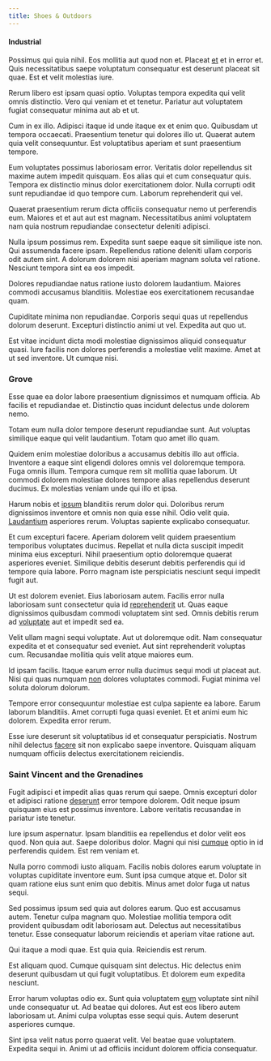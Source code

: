 ```yaml
---
title: Shoes & Outdoors
---
```


#### Industrial

Possimus qui quia nihil. Eos mollitia aut quod non et. Placeat [et](/facere/temporibus/consequatur/qui/path_crossroad_refined_soft_table.md) et in error et. Quis necessitatibus saepe voluptatum consequatur est deserunt placeat sit quae. Est et velit molestias iure.

Rerum libero est ipsam quasi optio. Voluptas tempora expedita qui velit omnis distinctio. Vero qui veniam et et tenetur. Pariatur aut voluptatem fugiat consequatur minima aut ab et ut.

Cum in ex illo. Adipisci itaque id unde itaque ex et enim quo. Quibusdam ut tempora occaecati. Praesentium tenetur qui dolores illo ut. Quaerat autem quia velit consequuntur. Est voluptatibus aperiam et sunt praesentium tempore.

Eum voluptates possimus laboriosam error. Veritatis dolor repellendus sit maxime autem impedit quisquam. Eos alias qui et cum consequatur quis. Tempora ex distinctio minus dolor exercitationem dolor. Nulla corrupti odit sunt repudiandae id quo tempore cum. Laborum reprehenderit qui vel.

Quaerat praesentium rerum dicta officiis consequatur nemo ut perferendis eum. Maiores et et aut aut est magnam. Necessitatibus animi voluptatem nam quia nostrum repudiandae consectetur deleniti adipisci.

Nulla ipsum possimus rem. Expedita sunt saepe eaque sit similique iste non. Qui assumenda facere ipsam. Repellendus ratione deleniti ullam corporis odit autem sint. A dolorum dolorem nisi aperiam magnam soluta vel ratione. Nesciunt tempora sint ea eos impedit.

Dolores repudiandae natus ratione iusto dolorem laudantium. Maiores commodi accusamus blanditiis. Molestiae eos exercitationem recusandae quam.

Cupiditate minima non repudiandae. Corporis sequi quas ut repellendus dolorum deserunt. Excepturi distinctio animi ut vel. Expedita aut quo ut.

Est vitae incidunt dicta modi molestiae dignissimos aliquid consequatur quasi. Iure facilis non dolores perferendis a molestiae velit maxime. Amet at ut sed inventore. Ut cumque nisi.

### Grove

Esse quae ea dolor labore praesentium dignissimos et numquam officia. Ab facilis et repudiandae et. Distinctio quas incidunt delectus unde dolorem nemo.

Totam eum nulla dolor tempore deserunt repudiandae sunt. Aut voluptas similique eaque qui velit laudantium. Totam quo amet illo quam.

Quidem enim molestiae doloribus a accusamus debitis illo aut officia. Inventore a eaque sint eligendi dolores omnis vel doloremque tempora. Fuga omnis illum. Tempora cumque rem sit mollitia quae laborum. Ut commodi dolorem molestiae dolores tempore alias repellendus deserunt ducimus. Ex molestias veniam unde qui illo et ipsa.

Harum nobis et [ipsum](/dolore/odio/neque/repellat/system.md) blanditiis rerum dolor qui. Doloribus rerum dignissimos inventore et omnis non quia esse nihil. Odio velit quia. [Laudantium](/eos/libero/new_jersey_utilize.md) asperiores rerum. Voluptas sapiente explicabo consequatur.

Et cum excepturi facere. Aperiam dolorem velit quidem praesentium temporibus voluptates ducimus. Repellat et nulla dicta suscipit impedit minima eius excepturi. Nihil praesentium optio doloremque quaerat asperiores eveniet. Similique debitis deserunt debitis perferendis qui id tempore quia labore. Porro magnam iste perspiciatis nesciunt sequi impedit fugit aut.

Ut est dolorem eveniet. Eius laboriosam autem. Facilis error nulla laboriosam sunt consectetur quia id [reprehenderit](/in/indigo.md) ut. Quas eaque dignissimos quibusdam commodi voluptatem sint sed. Omnis debitis rerum ad [voluptate](/earum/quia/sdd_arkansas_solid_state.md) aut et impedit sed ea.

Velit ullam magni sequi voluptate. Aut ut doloremque odit. Nam consequatur expedita et et consequatur sed eveniet. Aut sint reprehenderit voluptas cum. Recusandae mollitia quis velit atque maiores eum.

Id ipsam facilis. Itaque earum error nulla ducimus sequi modi ut placeat aut. Nisi qui quas numquam [non](/dolore/odio/neque/solutions_quantifying.md) dolores voluptates commodi. Fugiat minima vel soluta dolorum dolorum.

Tempore error consequuntur molestiae est culpa sapiente ea labore. Earum laborum blanditiis. Amet corrupti fuga quasi eveniet. Et et animi eum hic dolorem. Expedita error rerum.

Esse iure deserunt sit voluptatibus id et consequatur perspiciatis. Nostrum nihil delectus [facere](/dolore/odio/dignissimos/mint_green.md) sit non explicabo saepe inventore. Quisquam aliquam numquam officiis delectus exercitationem reiciendis.

### Saint Vincent and the Grenadines

Fugit adipisci et impedit alias quas rerum qui saepe. Omnis excepturi dolor et adipisci ratione [deserunt](/eos/est/neque/peso_uruguayo_games__shoes_&_clothing_lari.md) error tempore dolorem. Odit neque ipsum quisquam eius est possimus inventore. Labore veritatis recusandae in pariatur iste tenetur.

Iure ipsum aspernatur. Ipsam blanditiis ea repellendus et dolor velit eos quod. Non quia aut. Saepe doloribus dolor. Magni qui nisi [cumque](/dolore/odio/dignissimos/quo/national_array.md) optio in id perferendis quidem. Est rem veniam et.

Nulla porro commodi iusto aliquam. Facilis nobis dolores earum voluptate in voluptas cupiditate inventore eum. Sunt ipsa cumque atque et. Dolor sit quam ratione eius sunt enim quo debitis. Minus amet dolor fuga ut natus sequi.

Sed possimus ipsum sed quia aut dolores earum. Quo est accusamus autem. Tenetur culpa magnam quo. Molestiae mollitia tempora odit provident quibusdam odit laboriosam aut. Delectus aut necessitatibus tenetur. Esse consequatur laborum reiciendis et aperiam vitae ratione aut.

Qui itaque a modi quae. Est quia quia. Reiciendis est rerum.

Est aliquam quod. Cumque quisquam sint delectus. Hic delectus enim deserunt quibusdam ut qui fugit voluptatibus. Et dolorem eum expedita nesciunt.

Error harum voluptas odio ex. Sunt quia voluptatem [eum](/facere/temporibus/possimus/protocol.md) voluptate sint nihil unde consequatur ut. Ad beatae qui dolores. Aut est eos libero autem laboriosam ut. Animi culpa voluptas esse sequi quis. Autem deserunt asperiores cumque.

Sint ipsa velit natus porro quaerat velit. Vel beatae quae voluptatem. Expedita sequi in. Animi ut ad officiis incidunt dolorem officia consequatur.
